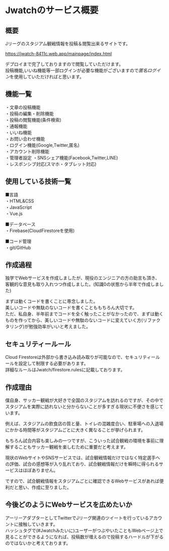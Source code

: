 # Jwatchのサービス概要
## 概要
Jリーグのスタジアム観戦情報を投稿＆閲覧出来るサイトです。  

https://jwatch-8411c.web.app/mainpage/index.html  

デプロイまで完了しておりますので閲覧していただけます。  
投稿機能,いいね機能等一部ログインが必要な機能がございますので*匿名ログイン*を使用していただければと思います。  

## 機能一覧
・文章の投稿機能  
・投稿の編集・削除機能  
・投稿の閲覧機能(条件検索)  
・通報機能  
・いいね機能  
・お問い合わせ機能  
・ログイン機能(Google,Twitter,匿名)  
・アカウント削除機能  
・管理者設定
・SNSシェア機能(Facebook,Twitter,LINE)  
・レスポンシブ対応(スマホ・タブレット対応)  

## 使用している技術一覧
■言語  
・HTML&CSS  
・JavaScript  
・Vue.js  

■データベース  
・Firebase(CloudFirestoreを使用)  

■コード管理  
・git/GitHub

## 作成過程
独学でWebサービスを作成しましたが、現役のエンジニアの方の助言も頂き、客観的な意見も取り入れつつ作成しました。(知識0の状態から半年で作成しました)  

まずは動くコードを書くことに専念しました。  
美しいコードや無駄のないコードを書くことももちろん大切です。  
ただ、私自身、半年前までコードを全く触ったことがなかったので、まずは動くものを作ってから、美しいコードや無駄のないコードに変えていく方(リファクタリング)が勉強効率がいいと考えました。  

## セキュリティールール
Cloud Firestoreは外部から書き込み読み取りが可能なので、セキュリティールールを設定して制限する必要があります。  
詳細なルールはJwatch/firestore.rulesに記載しております。  

## 作成理由
僕自身、サッカー観戦が大好きで全国のスタジアムを訪れるのですが、その中でスタジアムを実際に訪れないと分からないことが多すぎる現状に不便さを感じています。  

例えば、スタジアムの飲食店の質と量、トイレの混雑度合い、駐車場への入退場にかかる時間等がスタジアムごとに大きく異なることが挙げられます。  

もちろん試合内容も楽しみの一つですが、こういった試合観戦の環境を事前に理解することもサッカー観戦を楽しむために重要だと考えます。  

現状のWebサイトやSNSサービスでは、試合観戦情報だけではなく特定選手への評価、試合の感想等が入り乱れており、試合観戦情報だけを瞬時に得られるサービスはほぼありません。  

ですので、試合観戦情報をスタジアムごとに確認できるWebサービスがあれば便利だと思い、作成に至りました。  


## 今後どのようにWebサービスを広めたいか
アーリーアダプターとしてTwitterでJリーグ関連のツイートを行っているアカウントに接触していきます。  
ハッシュタグで(#Jwatchみたいに)ユーザーがつぶやいたこともWebページ上で見ることができるようになれば、投稿数が増えるので投稿するハードルが下がるのではないかと考えております。  

